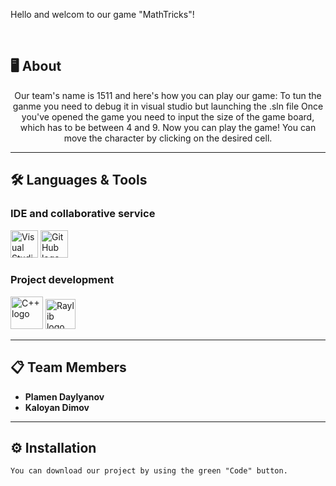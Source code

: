 Hello and welcom to our game "MathTricks"!

<br>

## 🖥️ About
<p align = "center">
Our team's name is 1511 and here's how you can play our game:
To tun the ganme you need to debug it in visual studio but launching the .sln file
Once you've opened the game you need to input the size of the game board, which has to be between 4 and 9.
Now you can play the game!
You can move the character by clicking on the desired cell.
</p>

<hr> 

## 🛠️ Languages & Tools
### IDE and collaborative service
<p align = "left">
    <a href="https://visualstudio.microsoft.com/vs/"><img src="program\Assets\logos\visual-studio.png" alt="Visual Studio 2022 logo" width=44px /></a>
    <a href="https://github.com/"><img src="program\Assets\logos\github.png" alt="GitHub logo" width=44px /></a>
</p>

### Project development
<p align = "left">
    <a href="https://www.cplusplus.com/"><img src="program\Assets\logos\c-plus-plus-logo.png" alt="C++ logo" width=52px /></a>
    <a href="https://www.raylib.com/"><img src="program\Assets\logos\raylib.png" alt="Raylib logo" width=48px /></a>
</p>

<hr> 

## 📋 Team Members
* **Plamen Daylyanov** 
* **Kaloyan Dimov**

<hr>

## ⚙ Installation
```
You can download our project by using the green "Code" button.
